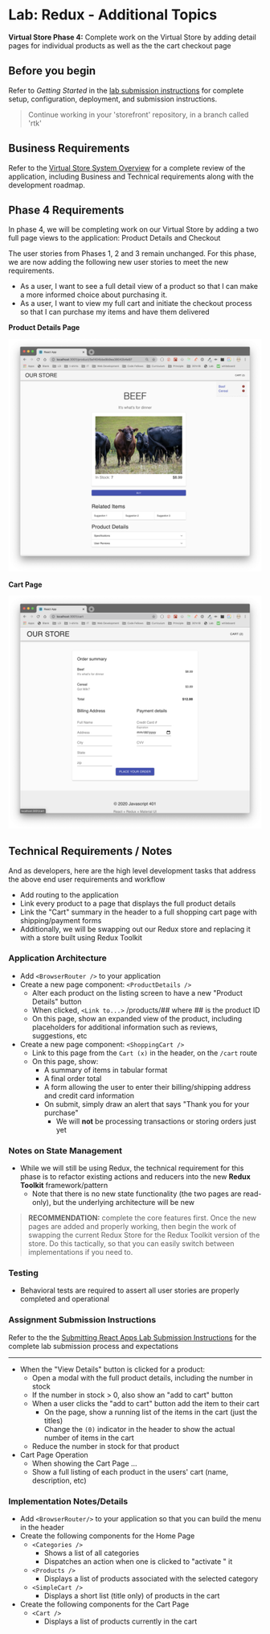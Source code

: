 # Lab: Redux - Additional Topics

**Virtual Store Phase 4:**  Complete work on the Virtual Store by adding detail pages for individual products as well as the the cart checkout page

## Before you begin

Refer to *Getting Started*  in the [lab submission instructions](../../reference/submission-instructions/labs/README.md) for complete setup, configuration, deployment, and submission instructions.

> Continue working in your 'storefront' repository, in a branch called 'rtk'

## Business Requirements

Refer to the [Virtual Store System Overview](../../apps-and-libraries/store/README.md) for a complete review of the application, including Business and Technical requirements along with the development roadmap.

## Phase 4 Requirements

In phase 4, we will be completing work on our Virtual Store by adding a two full page views to the application: Product Details and Checkout

The user stories from Phases 1, 2 and 3 remain unchanged. For this phase, we are now adding the following new user stories to meet the new requirements.

- As a user, I want to see a full detail view of a product so that I can make a more informed choice about purchasing it.
- As a user, I want to view my full cart and initiate the checkout process so that I can purchase my items and have them delivered

**Product Details Page**

![Product Page](preview-p.png)

**Cart Page**

![Cart Page](preview-c.png)

## Technical Requirements / Notes

And as developers, here are the high level development tasks that address the above end user requirements and workflow

- Add routing to the application
- Link every product to a page that displays the full product details
- Link the "Cart" summary in the header to a full shopping cart page with shipping/payment forms
- Additionally, we will be swapping out our Redux store and replacing it with a store built using Redux Toolkit

### Application Architecture

- Add `<BrowserRouter />` to your application
- Create a new page component: `<ProductDetails />`
  - Alter each product on the listing screen to have a new "Product Details" button
  - When clicked, `<Link to...>` /products/## where ## is the product ID
  - On this page, show an expanded view of the product, including placeholders for additional information such as reviews, suggestions, etc
- Create a new page component: `<ShoppingCart />`
  - Link to this page from the `Cart (x)` in the header, on the `/cart` route
  - On this page, show:
    - A summary of items in tabular format
    - A final order total
    - A form allowing the user to enter their billing/shipping address and credit card information
    - On submit, simply draw an alert that says "Thank you for your purchase"
      - We will **not** be processing transactions or storing orders just yet

### Notes on State Management

- While we will still be using Redux, the technical requirement for this phase is to refactor existing actions and reducers into the new **Redux Toolkit** framework/pattern
  - Note that there is no new state functionality (the two pages are read-only), but the underlying architecture will be new

> **RECOMMENDATION:** complete the core features first. Once the new pages are added and properly working, then begin the work of swapping the current Redux Store for the Redux Toolkit version of the store. Do this tactically, so that you can easily switch between implementations if you need to.

### Testing

- Behavioral tests are required to assert all user stories are properly completed and operational

### Assignment Submission Instructions

Refer to the the [Submitting React Apps Lab Submission Instructions](../../reference/submission-instructions/labs/react-apps.md) for the complete lab submission process and expectations

-----------

- When the "View Details" button is clicked for a product:
  - Open a modal with the full product details, including the number in stock
  - If the number in stock > 0, also show an "add to cart" button
  - When a user clicks the "add to cart" button add the item to their cart
    - On the page, show a running list of the items in the cart (just the titles)
    - Change the `(0)` indicator in the header to show the actual number of items in the cart
  - Reduce the number in stock for that product
- Cart Page Operation
  - When showing the Cart Page ...
  - Show a full listing of each product in the users' cart (name, description, etc)

### Implementation Notes/Details

- Add `<BrowserRouter/>` to your application so that you can build the menu in the header
- Create the following components for the Home Page
  - `<Categories />`
    - Shows a list of all categories
    - Dispatches an action when one is clicked to "activate " it
  - `<Products />`
    - Displays a list of products associated with the selected category
  - `<SimpleCart />`
    - Displays a short list (title only) of products in the cart
- Create the following components for the Cart Page
  - `<Cart />`
    - Displays a list of products currently in the cart
